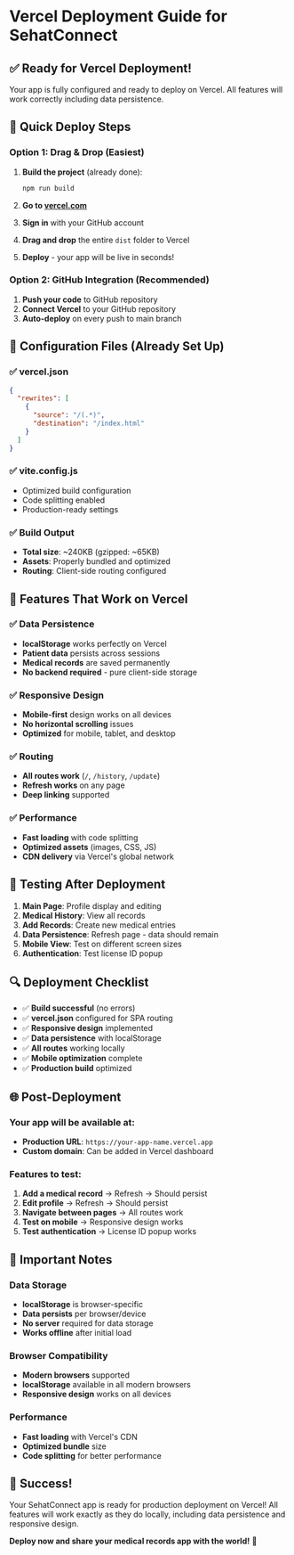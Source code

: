 # Vercel Deployment Guide for SehatConnect

## ✅ Ready for Vercel Deployment!

Your app is fully configured and ready to deploy on Vercel. All features will work correctly including data persistence.

## 🚀 Quick Deploy Steps

### Option 1: Drag & Drop (Easiest)
1. **Build the project** (already done):
   ```bash
   npm run build
   ```

2. **Go to [vercel.com](https://vercel.com)**
3. **Sign in** with your GitHub account
4. **Drag and drop** the entire `dist` folder to Vercel
5. **Deploy** - your app will be live in seconds!

### Option 2: GitHub Integration (Recommended)
1. **Push your code** to GitHub repository
2. **Connect Vercel** to your GitHub repository
3. **Auto-deploy** on every push to main branch

## 🔧 Configuration Files (Already Set Up)

### ✅ vercel.json
```json
{
  "rewrites": [
    {
      "source": "/(.*)",
      "destination": "/index.html"
    }
  ]
}
```

### ✅ vite.config.js
- Optimized build configuration
- Code splitting enabled
- Production-ready settings

### ✅ Build Output
- **Total size**: ~240KB (gzipped: ~65KB)
- **Assets**: Properly bundled and optimized
- **Routing**: Client-side routing configured

## 🎯 Features That Work on Vercel

### ✅ Data Persistence
- **localStorage** works perfectly on Vercel
- **Patient data** persists across sessions
- **Medical records** are saved permanently
- **No backend required** - pure client-side storage

### ✅ Responsive Design
- **Mobile-first** design works on all devices
- **No horizontal scrolling** issues
- **Optimized** for mobile, tablet, and desktop

### ✅ Routing
- **All routes work** (`/`, `/history`, `/update`)
- **Refresh works** on any page
- **Deep linking** supported

### ✅ Performance
- **Fast loading** with code splitting
- **Optimized assets** (images, CSS, JS)
- **CDN delivery** via Vercel's global network

## 📱 Testing After Deployment

1. **Main Page**: Profile display and editing
2. **Medical History**: View all records
3. **Add Records**: Create new medical entries
4. **Data Persistence**: Refresh page - data should remain
5. **Mobile View**: Test on different screen sizes
6. **Authentication**: Test license ID popup

## 🔍 Deployment Checklist

- ✅ **Build successful** (no errors)
- ✅ **vercel.json** configured for SPA routing
- ✅ **Responsive design** implemented
- ✅ **Data persistence** with localStorage
- ✅ **All routes** working locally
- ✅ **Mobile optimization** complete
- ✅ **Production build** optimized

## 🌐 Post-Deployment

### Your app will be available at:
- **Production URL**: `https://your-app-name.vercel.app`
- **Custom domain**: Can be added in Vercel dashboard

### Features to test:
1. **Add a medical record** → Refresh → Should persist
2. **Edit profile** → Refresh → Should persist  
3. **Navigate between pages** → All routes work
4. **Test on mobile** → Responsive design works
5. **Test authentication** → License ID popup works

## 🚨 Important Notes

### Data Storage
- **localStorage** is browser-specific
- **Data persists** per browser/device
- **No server** required for data storage
- **Works offline** after initial load

### Browser Compatibility
- **Modern browsers** supported
- **localStorage** available in all modern browsers
- **Responsive design** works on all devices

### Performance
- **Fast loading** with Vercel's CDN
- **Optimized bundle** size
- **Code splitting** for better performance

## 🎉 Success!

Your SehatConnect app is ready for production deployment on Vercel! All features will work exactly as they do locally, including data persistence and responsive design.

**Deploy now and share your medical records app with the world!** 🚀
